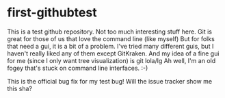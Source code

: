 # first-githubtest
This is a test github repository.  Not too much interesting stuff here.
Git is great for those of us that love the command line (like myself)
But for folks that need a gui, it is a bit of a problem.
I've tried many different guis, but I haven't really liked any of them except GitKraken.
And my idea of a fine gui for me (since I only want tree visualization) is git lola/lg
Ah well, I'm an old fogey that's stuck on command line interfaces. :-)


This is the official bug fix for my test bug!  Will the issue tracker show me this sha?
